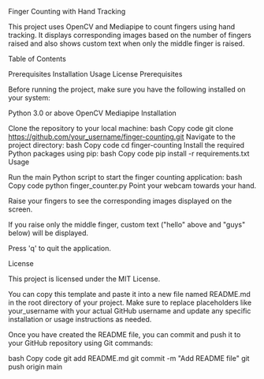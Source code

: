 Finger Counting with Hand Tracking

This project uses OpenCV and Mediapipe to count fingers using hand tracking. It displays corresponding images based on the number of fingers raised and also shows custom text when only the middle finger is raised.

Table of Contents

Prerequisites
Installation
Usage
License
Prerequisites

Before running the project, make sure you have the following installed on your system:

Python 3.0 or above
OpenCV
Mediapipe
Installation

Clone the repository to your local machine:
bash
Copy code
git clone https://github.com/your_username/finger-counting.git
Navigate to the project directory:
bash
Copy code
cd finger-counting
Install the required Python packages using pip:
bash
Copy code
pip install -r requirements.txt
Usage

Run the main Python script to start the finger counting application:
bash
Copy code
python finger_counter.py
Point your webcam towards your hand.

Raise your fingers to see the corresponding images displayed on the screen.

If you raise only the middle finger, custom text ("hello" above and "guys" below) will be displayed.

Press 'q' to quit the application.

License

This project is licensed under the MIT License.

You can copy this template and paste it into a new file named README.md in the root directory of your project. Make sure to replace placeholders like your_username with your actual GitHub username and update any specific installation or usage instructions as needed.

Once you have created the README file, you can commit and push it to your GitHub repository using Git commands:

bash
Copy code
git add README.md
git commit -m "Add README file"
git push origin main
